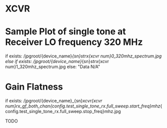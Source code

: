 

# XCVR <LABEL>

# Sample Plot of single tone at Receiver LO frequency 320 MHz

if exists:
    /jpgroot/{device_name}_{sn}_strx_{xcvr num}0_320mhz_spectrum.jpg
else if exists:
    /jpgroot/{device_name}_{sn}_strx_{xcvr num}1_320mhz_spectrum.jpg
else:
    "Data N/A"

# Gain Flatness

if exists:
    /jpgroot/{device_name}_{sn}_xcvr{xcvr num}_rx_gf_both_chan_{config.test_single_tone_rx.full_sweep.start_freq}mhz_{config.test_single_tone_rx.full_sweep.stop_freq}mhz.jpg

TODO